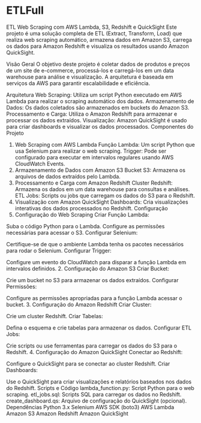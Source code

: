 # ETLFull

ETL Web Scraping com AWS Lambda, S3, Redshift e QuickSight
Este projeto é uma solução completa de ETL (Extract, Transform, Load) que realiza web scraping automático, armazena dados em Amazon S3, carrega os dados para Amazon Redshift e visualiza os resultados usando Amazon QuickSight.

Visão Geral
O objetivo deste projeto é coletar dados de produtos e preços de um site de e-commerce, processá-los e carregá-los em um data warehouse para análise e visualização. A arquitetura é baseada em serviços da AWS para garantir escalabilidade e eficiência.

Arquitetura
Web Scraping: Utiliza um script Python executado em AWS Lambda para realizar o scraping automático dos dados.
Armazenamento de Dados: Os dados coletados são armazenados em buckets do Amazon S3.
Processamento e Carga: Utiliza o Amazon Redshift para armazenar e processar os dados extraídos.
Visualização: Amazon QuickSight é usado para criar dashboards e visualizar os dados processados.
Componentes do Projeto
1. Web Scraping com AWS Lambda
Função Lambda: Um script Python que usa Selenium para realizar o web scraping.
Trigger: Pode ser configurado para executar em intervalos regulares usando AWS CloudWatch Events.
2. Armazenamento de Dados com Amazon S3
Bucket S3: Armazena os arquivos de dados extraídos pelo Lambda.
3. Processamento e Carga com Amazon Redshift
Cluster Redshift: Armazena os dados em um data warehouse para consultas e análises.
ETL Jobs: Scripts ou jobs que carregam os dados do S3 para o Redshift.
4. Visualização com Amazon QuickSight
Dashboards: Cria visualizações interativas dos dados processados no Redshift.
Configuração
1. Configuração do Web Scraping
Criar Função Lambda:

Suba o código Python para o Lambda.
Configure as permissões necessárias para acessar o S3.
Configurar Selenium:

Certifique-se de que o ambiente Lambda tenha os pacotes necessários para rodar o Selenium.
Configurar Trigger:

Configure um evento do CloudWatch para disparar a função Lambda em intervalos definidos.
2. Configuração do Amazon S3
Criar Bucket:

Crie um bucket no S3 para armazenar os dados extraídos.
Configurar Permissões:

Configure as permissões apropriadas para a função Lambda acessar o bucket.
3. Configuração do Amazon Redshift
Criar Cluster:

Crie um cluster Redshift.
Criar Tabelas:

Defina o esquema e crie tabelas para armazenar os dados.
Configurar ETL Jobs:

Crie scripts ou use ferramentas para carregar os dados do S3 para o Redshift.
4. Configuração do Amazon QuickSight
Conectar ao Redshift:

Configure o QuickSight para se conectar ao cluster Redshift.
Criar Dashboards:

Use o QuickSight para criar visualizações e relatórios baseados nos dados do Redshift.
Scripts e Código
lambda_function.py: Script Python para o web scraping.
etl_jobs.sql: Scripts SQL para carregar os dados no Redshift.
create_dashboard.qs: Arquivo de configuração do QuickSight (opcional).
Dependências
Python 3.x
Selenium
AWS SDK (boto3)
AWS Lambda
Amazon S3
Amazon Redshift
Amazon QuickSight

